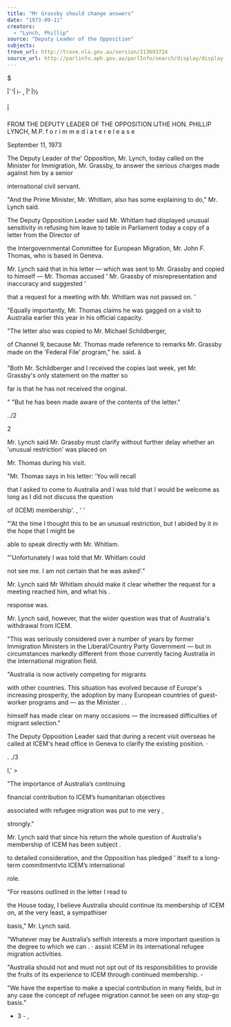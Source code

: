 ```yaml
---
title: "Mr Grassby should change answers"
date: "1973-09-11"
creators:
  - "Lynch, Phillip"
source: "Deputy Leader of the Opposition"
subjects:
trove_url: http://trove.nla.gov.au/version/213693724
source_url: http://parlinfo.aph.gov.au/parlInfo/search/display/display.w3p;query=Id%3A%22media/pressrel/HPR10022407%22
---
```


 $

 Î¯'Î  i- , Î¹ Î½

 Î

 FROM THE DEPUTY LEADER OF THE OPPOSITION  lJTHE HON. PHILLIP LYNCH, M.P. f o r  i m m e d i a t e r e l e a s e

 September 11, 1973

 The Deputy Leader of the' Opposition, Mr. Lynch,  today called on the Minister for Immigration, Mr. Grassby,   to answer the serious charges made against him by a senior 

 international civil servant.

 "And the Prime Minister, Mr. Whitlam, also has  some explaining to do," Mr. Lynch said.

 The Deputy Opposition Leader said Mr. Whitlam had  displayed unusual sensitivity in refusing him leave to table  in Parliament today a copy of a letter from the Director of 

 the Intergovernmental Committee for European Migration, Mr. John F. Thomas, who is based in Geneva.

 Mr. Lynch said that in his letter —  which was sent  to Mr. Grassby and copied to himself —  Mr. Thomas accused '   Mr. Grassby of misrepresentation and inaccuracy and suggested '  

 that a request for a meeting with Mr. Whitlam was not passed  on. '

 "Equally importantly, Mr. Thomas claims he was gagged  on a visit to Australia earlier this year in his official  capacity.

 "The letter also was copied to Mr. Michael Schildberger,  

 of Channel 9, because Mr. Thomas made reference to remarks  Mr. Grassby made on the ’Federal File’  program," he. said. â 

 "Both Mr. Schildberger and I received the copies  last week, yet Mr. Grassby's only statement on the matter so 

 far is that he has not received the original.

 "  "But he has been made aware of the contents of the letter."

 ../2

 2

 Mr. Lynch said Mr. Grassby must clarify without  further delay whether an 'unusual restriction'  was placed on 

 Mr. Thomas during his visit.

 "Mr. Thomas says in his letter: 'You will recall

 that I asked to come to Australia and I was told that I  would be welcome as long as I did not discuss the question 

 of (ICEM) membership'. ,  '  '

 "'At the time I thought this to be an unusual  restriction, but I abided by it in the hope that I might be 

 able to speak directly with Mr. Whitlam.

 "'Unfortunately I was told that Mr. Whitlam could 

 not see me. I am not certain that he was asked'."

 Mr. Lynch said Mr Whitlam should make it clear  whether the request for a meeting reached him,  and what his .  

 response was.

 Mr. Lynch said, however,  that the wider question was  that of Australia's withdrawal from ICEM.

 "This was seriously considered over a number of  years by former Immigration Ministers in the Liberal/Country  Party Government —  but in circumstances markedly different  from those currently facing Australia in the international  migration field.

 "Australia is now actively competing for migrants 

 with other countries. This situation has evolved because of  Europe's increasing prosperity, the adoption by many European  countries of guest-worker programs and —  as the Minister .  .  

 himself has made clear on many occasions —  the increased  difficulties of migrant selection."

 The Deputy Opposition Leader said that during a  recent visit overseas he called at ICEM's head office in  Geneva to clarify the existing position. ·

 . ./3

 I,' >

 "The importance of Australia’s continuing 

 financial contribution to ICEM’s humanitarian objectives 

 associated with refugee migration was put to me very ,

 strongly."

 Mr. Lynch said that since his return the whole  question of Australia's membership of ICEM has been subject .

 to detailed consideration, and the Opposition has pledged ' itself to a long-term commitmentvto ICEM’s international 

 role.

 "For reasons outlined in the letter I read to 

 the House today, I believe Australia should continue its  membership of ICEM on, at the very least, a sympathiser 

 basis," Mr. Lynch said.

 "Whatever may be Australia’s selfish interests  a more important question is the degree to which we can .  · assist ICEM in its international refugee migration activities.

 "Australia should not and must not opt out of its  responsibilities to provide the fruits of its experience to  ICEM through continued membership. -

 "We have the expertise to make a special contribution  in many fields,  but in any case the concept of refugee  migration cannot be seen on any stop-go basis."

 -  3 -  ,

